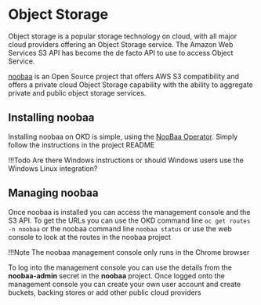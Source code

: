 # Object Storage

<!--- cSpell:ignore noobaa -->

Object storage is a popular storage technology on cloud, with all major cloud providers offering an Object Storage service.  The Amazon Web Services S3 API has become the de facto API to use to access Object Service.

[noobaa](https://www.noobaa.io) is an Open Source project that offers AWS S3 compatibility and offers a private cloud Object Storage capability with the ability to aggregate private and public object storage services.

## Installing noobaa

Installing noobaa on OKD is simple, using the [NooBaa Operator](https://github.com/noobaa/noobaa-operator).  Simply follow the instructions in the project README

!!!Todo
    Are there Windows instructions or should Windows users use the Windows Linux integration?

## Managing noobaa

Once noobaa is installed you can access the management console and the S3 API.  To get the URLs you can use the OKD command line `oc get routes -n noobaa` or the noobaa command line `noobaa status` or use the web console to look at the routes in the noobaa project

!!!Note
    The noobaa management console only runs in the Chrome browser

To log into the management console you can use the details from the **noobaa-admin** secret in the **noobaa** project.  Once logged onto the management console you can create your own user account and create buckets, backing stores or add other public cloud providers
